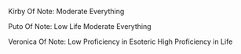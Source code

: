 Kirby 
Of Note:
Moderate Everything




Puto
Of Note:
Low Life
Moderate Everything

Veronica
Of Note: 
Low Proficiency in Esoteric
High Proficiency in Life
